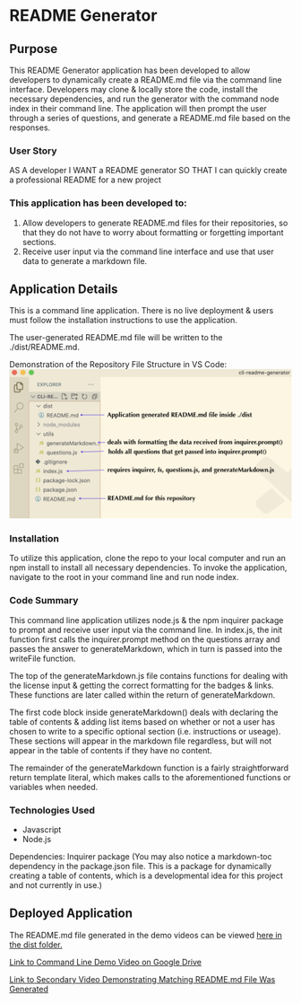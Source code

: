 # README Generator

## Purpose

This README Generator application has been developed to allow developers to dynamically create a README.md file via the command line interface. Developers may clone & locally store the code, install the necessary dependencies, and run the generator with the command node index in their command line. The application will then prompt the user through a series of questions, and generate a README.md file based on the responses. 

### User Story

AS A developer
I WANT a README generator
SO THAT I can quickly create a professional README for a new project

### This application has been developed to:

1. Allow developers to generate README.md files for their repositories, so that they do not have to worry about formatting or forgetting important sections.
2. Receive user input via the command line interface and use that user data to generate a markdown file.

## Application Details
This is a command line application. There is no live deployment & users must follow the installation instructions to use the application.

The user-generated README.md file will be written to the ./dist/README.md.

Demonstration of the Repository File Structure in VS Code:
![Screenshot of Repo File Structure](./assets/images/file-structure.png)

### Installation
To utilize this application, clone the repo to your local computer and run an npm install to install all necessary dependencies. To invoke the application, navigate to the root in your command line and run node index.

### Code Summary
This command line application utilizes node.js & the npm inquirer package to prompt and receive user input via the command line. In index.js, the init function first calls the inquirer.prompt method on the questions array and passes the answer to generateMarkdown, which in turn is passed into the writeFile function. 

The top of the generateMarkdown.js file contains functions for dealing with the license input & getting the correct formatting for the badges & links. These functions are later called within the return of generateMarkdown.

The first code block inside generateMarkdown() deals with declaring the table of contents & adding list items based on whether or not a user has chosen to write to a specific optional section (i.e. instructions or useage). These sections will appear in the markdown file regardless, but will not appear in the table of contents if they have no content. 

The remainder of the generateMarkdown function is a fairly straightforward return template literal, which makes calls to the aforementioned functions or variables when needed. 

### Technologies Used
- Javascript
- Node.js 

Dependencies: Inquirer package 
(You may also notice a markdown-toc dependency in the package.json file. This is a package for dynamically creating a table of contents, which is a developmental idea for this project and not currently in use.)

## Deployed Application

The README.md file generated in the demo videos can be viewed [here in the dist folder.](./dist/README.md)

[Link to Command Line Demo Video on Google Drive](https://drive.google.com/file/d/1CZ65YnFTMAYMUnWulxf_nuKpfZvanBVQ/view)

[Link to Secondary Video Demonstrating Matching README.md File Was Generated](https://drive.google.com/file/d/1zUuKWCJUVaZGZ9LhGqtJbTzCRZXhEoyA/view)



